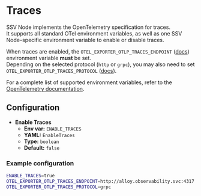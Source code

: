 # Traces

SSV Node implements the OpenTelemetry specification for traces.  
It supports all standard OTel environment variables, as well as one SSV Node–specific environment variable to enable or disable traces.

When traces are enabled, the `OTEL_EXPORTER_OTLP_TRACES_ENDPOINT` ([docs](https://opentelemetry.io/docs/languages/sdk-configuration/otlp-exporter/#otel_exporter_otlp_traces_endpoint)) environment variable **must** be set.  
Depending on the selected protocol (`http` or `grpc`), you may also need to set `OTEL_EXPORTER_OTLP_TRACES_PROTOCOL` ([docs](https://opentelemetry.io/docs/languages/sdk-configuration/otlp-exporter/#otel_exporter_otlp_traces_protocol)).

For a complete list of supported environment variables, refer to the [OpenTelemetry documentation](https://opentelemetry.io/docs).

## Configuration

- **Enable Traces**  
  - **Env var:** `ENABLE_TRACES`  
  - **YAML:** `EnableTraces`  
  - **Type:** `boolean`  
  - **Default:** `false`

### Example configuration

```bash
ENABLE_TRACES=true
OTEL_EXPORTER_OTLP_TRACES_ENDPOINT=http://alloy.observability.svc:4317
OTEL_EXPORTER_OTLP_TRACES_PROTOCOL=grpc
```